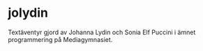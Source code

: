 # jolydin
Textäventyr gjord av Johanna Lydin och Sonia Elf Puccini
i ämnet programmering på Mediagymnasiet.
